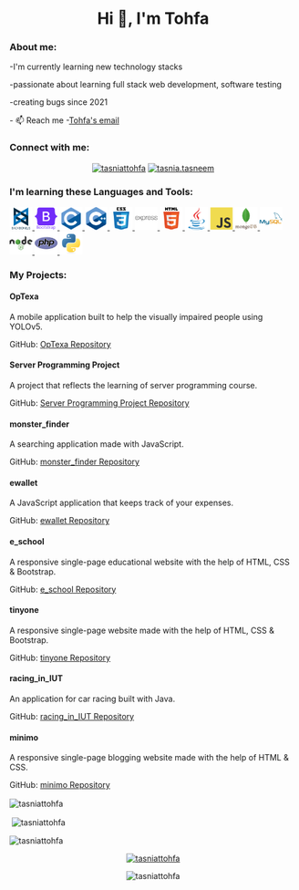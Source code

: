 <h1 align="center">Hi 👋, I'm Tohfa</h1>
<h3 align="left">About me:</h3>
<p> -I'm currently learning new technology stacks </p>
<p> -passionate about learning full stack web development, software testing </p>
<p> -creating bugs since 2021 </p>
- 📫 Reach me -<a href= "mailto:tasniatasneem7@gmail.com">Tohfa's email</a>

<h3 align="left">Connect with me:</h3>
<p align="center">
<a href="https://linkedin.com/in/tasniattohfa" target="blank"><img align="center" src="https://raw.githubusercontent.com/rahuldkjain/github-profile-readme-generator/master/src/images/icons/Social/linked-in-alt.svg" alt="tasniattohfa" height="30" width="40" /></a>
<a href="https://fb.com/tasnia.tasneem" target="blank"><img align="center" src="https://raw.githubusercontent.com/rahuldkjain/github-profile-readme-generator/master/src/images/icons/Social/facebook.svg" alt="tasnia.tasneem" height="30" width="40" /></a>
</p>

<h3 align="left">I'm learning these Languages and Tools:</h3>
<p align="left"> <a href="https://backbonejs.org" target="_blank" rel="noreferrer"> <img src="https://raw.githubusercontent.com/devicons/devicon/master/icons/backbonejs/backbonejs-original-wordmark.svg" alt="backbonejs" width="40" height="40"/> </a> <a href="https://getbootstrap.com" target="_blank" rel="noreferrer"> <img src="https://raw.githubusercontent.com/devicons/devicon/master/icons/bootstrap/bootstrap-plain-wordmark.svg" alt="bootstrap" width="40" height="40"/> </a> <a href="https://www.cprogramming.com/" target="_blank" rel="noreferrer"> <img src="https://raw.githubusercontent.com/devicons/devicon/master/icons/c/c-original.svg" alt="c" width="40" height="40"/> </a> <a href="https://www.w3schools.com/cpp/" target="_blank" rel="noreferrer"> <img src="https://raw.githubusercontent.com/devicons/devicon/master/icons/cplusplus/cplusplus-original.svg" alt="cplusplus" width="40" height="40"/> </a> <a href="https://www.w3schools.com/css/" target="_blank" rel="noreferrer"> <img src="https://raw.githubusercontent.com/devicons/devicon/master/icons/css3/css3-original-wordmark.svg" alt="css3" width="40" height="40"/> </a> <a href="https://expressjs.com" target="_blank" rel="noreferrer"> <img src="https://raw.githubusercontent.com/devicons/devicon/master/icons/express/express-original-wordmark.svg" alt="express" width="40" height="40"/> </a> <a href="https://www.w3.org/html/" target="_blank" rel="noreferrer"> <img src="https://raw.githubusercontent.com/devicons/devicon/master/icons/html5/html5-original-wordmark.svg" alt="html5" width="40" height="40"/> </a> <a href="https://www.java.com" target="_blank" rel="noreferrer"> <img src="https://raw.githubusercontent.com/devicons/devicon/master/icons/java/java-original.svg" alt="java" width="40" height="40"/> </a> <a href="https://developer.mozilla.org/en-US/docs/Web/JavaScript" target="_blank" rel="noreferrer"> <img src="https://raw.githubusercontent.com/devicons/devicon/master/icons/javascript/javascript-original.svg" alt="javascript" width="40" height="40"/> </a> <a href="https://www.mongodb.com/" target="_blank" rel="noreferrer"> <img src="https://raw.githubusercontent.com/devicons/devicon/master/icons/mongodb/mongodb-original-wordmark.svg" alt="mongodb" width="40" height="40"/> </a> <a href="https://www.mysql.com/" target="_blank" rel="noreferrer"> <img src="https://raw.githubusercontent.com/devicons/devicon/master/icons/mysql/mysql-original-wordmark.svg" alt="mysql" width="40" height="40"/> </a> <a href="https://nodejs.org" target="_blank" rel="noreferrer"> <img src="https://raw.githubusercontent.com/devicons/devicon/master/icons/nodejs/nodejs-original-wordmark.svg" alt="nodejs" width="40" height="40"/> </a> <a href="https://www.php.net" target="_blank" rel="noreferrer"> <img src="https://raw.githubusercontent.com/devicons/devicon/master/icons/php/php-original.svg" alt="php" width="40" height="40"/> </a> <a href="https://www.python.org" target="_blank" rel="noreferrer"> <img src="https://raw.githubusercontent.com/devicons/devicon/master/icons/python/python-original.svg" alt="python" width="40" height="40"/> </a> </p>

<h3 align="left">My Projects:</h3>

<!-- OpTexa -->
<h4>OpTexa</h4>
<p>A mobile application built to help the visually impaired people using YOLOv5.</p>
<p>GitHub: <a href="https://github.com/tasniattohfa/Design_Project_1-OpTexa">OpTexa Repository</a></p>

<!-- Server Programming Project -->
<h4>Server Programming Project</h4>
<p>A project that reflects the learning of server programming course.</p>
<p>GitHub: <a href="https://github.com/tasniattohfa/SP_project">Server Programming Project Repository</a></p>

<!-- Personal Projects -->
<h4>monster_finder</h4>
<p>A searching application made with JavaScript.</p>
<p>GitHub: <a href="https://github.com/tasniattohfa/monster_finder">monster_finder Repository</a></p>

<h4>ewallet</h4>
<p>A JavaScript application that keeps track of your expenses.</p>
<p>GitHub: <a href="https://github.com/tasniattohfa/ewallet">ewallet Repository</a></p>

<h4>e_school</h4>
<p>A responsive single-page educational website with the help of HTML, CSS & Bootstrap.</p>
<p>GitHub: <a href="https://github.com/tasniattohfa/e_school">e_school Repository</a></p>

<h4>tinyone</h4>
<p>A responsive single-page website made with the help of HTML, CSS & Bootstrap.</p>
<p>GitHub: <a href="https://github.com/tasniattohfa/tinyone">tinyone Repository</a></p>

<h4>racing_in_IUT</h4>
<p>An application for car racing built with Java.</p>
<p>GitHub: <a href="https://github.com/tasniattohfa/Design_Pattern_Lab/tree/main/racing_in_IUT">racing_in_IUT Repository</a></p>

<h4>minimo</h4>
<p>A responsive single-page blogging website made with the help of HTML & CSS.</p>
<p>GitHub: <a href="https://github.com/tasniattohfa/minimo">minimo Repository</a></p>


<p><img align="center" src="https://github-readme-stats.vercel.app/api/top-langs?username=tasniattohfa&show_icons=true&locale=en&layout=compact" alt="tasniattohfa" /></p>

<p>&nbsp;<img align="center" src="https://github-readme-stats.vercel.app/api?username=tasniattohfa&show_icons=true&locale=en" alt="tasniattohfa" /></p>

<p><img align="center" src="https://github-readme-streak-stats.herokuapp.com/?user=tasniattohfa&" alt="tasniattohfa" /></p>

<p align="center"> <a href="https://github.com/ryo-ma/github-profile-trophy"><img src="https://github-profile-trophy.vercel.app/?username=tasniattohfa" alt="tasniattohfa" /></a> </p>
<p align="center"> <img src="https://komarev.com/ghpvc/?username=tasniattohfa&label=Profile%20views&color=0e75b6&style=flat" alt="tasniattohfa" /> </p>

